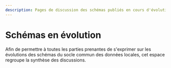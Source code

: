 ```yaml
---
description: Pages de discussion des schémas publiés en cours d'évolution
---
```


# Schémas en évolution

Afin de permettre à toutes les parties prenantes de s'exprimer sur les évolutions des schémas du socle commun des données locales, cet espace regroupe la synthèse des discussions.


